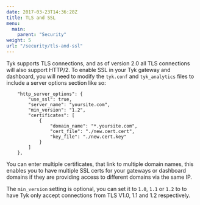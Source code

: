 ```yaml
---
date: 2017-03-23T14:36:28Z
title: TLS and SSL
menu:
  main:
    parent: "Security"
weight: 5
url: "/security/tls-and-ssl"
---
```


Tyk supports TLS connections, and as of version 2.0 all TLS connections will also support HTTP/2. To enable SSL in your Tyk gateway and dashboard, you will need to modify the `tyk.conf` and `tyk_analytics` files to include a server options section like so:

```
    "http_server_options": {
        "use_ssl": true,
        "server_name": "yoursite.com",
        "min_version": "1.2",
        "certificates": [
            {
                "domain_name": "*.yoursite.com",
                "cert_file": "./new.cert.cert",
                "key_file": "./new.cert.key"
            }
        ]
    },
```
    

You can enter multiple certificates, that link to multiple domain names, this enables you to have multiple SSL certs for your gateways or dashboard domains if they are providing access to different domains via the same IP.

The `min_version` setting is optional, you can set it to `1.0`, `1.1` or `1.2` to to have Tyk only accept connections from TLS V1.0, 1.1 and 1.2 respectively.


